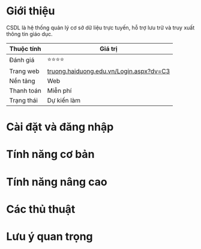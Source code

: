 # Giới thiệu
CSDL là hệ thống quản lý cơ sở dữ liệu trực tuyến, hỗ trợ lưu trữ và truy xuất thông tin giáo dục.

| Thuộc tính         | Giá trị                                  |
|--------------------|------------------------------------------|
| Đánh giá           | ⭐⭐⭐⭐                                    |
| Trang web          | [truong.haiduong.edu.vn/Login.aspx?dv=C3](https://truong.haiduong.edu.vn/Login.aspx?dv=C3) |
| Nền tảng           | Web                                     |
| Thanh toán         | Miễn phí                                 |
| Trạng thái         | Dự kiến làm                              |

# Cài đặt và đăng nhập

# Tính năng cơ bản

# Tính năng nâng cao

# Các thủ thuật

# Lưu ý quan trọng
